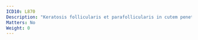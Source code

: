 ```yaml
---
ICD10: L870
Description: "Keratosis follicularis et parafollicularis in cutem penetrans [Kyrle]"
Matters: No
Weight: 0
---
```


